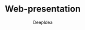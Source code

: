 ---
title: "Web-presentation"
github: https://github.com/deepidea/web-presentation
demo: https://deepidea.github.io/web-presentation/
author: DeepIdea
draft: true
ssg:
  - Jekyll
cms:
  - No Cms
---